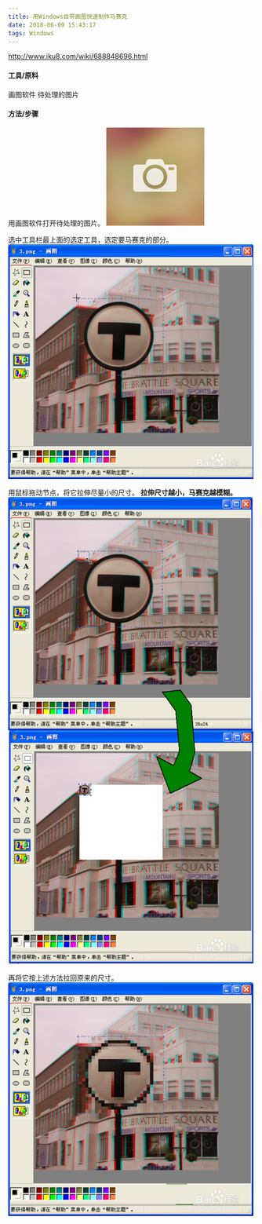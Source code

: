 ```yaml
---
title: 用Windows自带画图快速制作马赛克
date: 2018-06-09 15:43:17
tags: Windows
---
```


<!-- more -->

http://www.iku8.com/wiki/688848696.html

#### 工具/原料
画图软件
待处理的图片

#### 方法/步骤
用画图软件打开待处理的图片。
![step-01.jpg](/upload_image/use-paint-to-make-pixelate/step-01.jpg)

选中工具栏最上面的选定工具，选定要马赛克的部分。
![step-02.png](/upload_image/use-paint-to-make-pixelate/step-02.png)

用鼠标拖动节点，将它拉伸尽量小的尺寸。
**拉伸尺寸越小，马赛克越模糊。**
![step-03.png](/upload_image/use-paint-to-make-pixelate/step-03.png)

再将它按上述方法拉回原来的尺寸。
![step-04.png](/upload_image/use-paint-to-make-pixelate/step-04.png)
